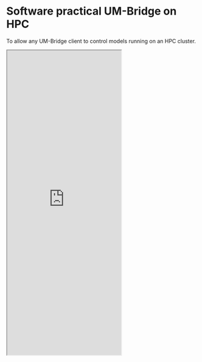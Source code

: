 # Software practical UM-Bridge on HPC

To allow any UM-Bridge client to control models running on an HPC cluster.

<iframe src="https://hackmd.io/U2MMpmTWTqKpTuK-mnTVxA?view" height="800" ></iframe>